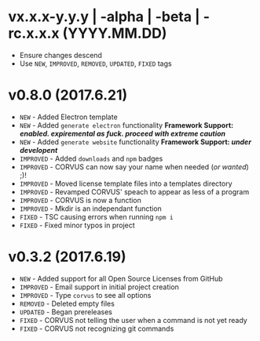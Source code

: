 # vx.x.x-y.y.y | -alpha | -beta | -rc.x.x.x (YYYY.MM.DD) 
- Ensure changes descend
- Use `NEW`, `IMPROVED`, `REMOVED`, `UPDATED`, `FIXED` tags

# v0.8.0 (2017.6.21)
  - `NEW` - Added Electron template
  - `NEW` - Added `generate electron` functionality **Framework Support: *enabled. expiremental as fuck. proceed with extreme caution***
  - `NEW` - Added `generate website` functionality **Framework Support: *under developent***
  - `IMPROVED` - Added `downloads` and `npm` badges
  - `IMPROVED` - CORVUS can now say your name when needed (*or wanted*) ;)!
  - `IMPROVED` - Moved license template files into a templates directory
  - `IMPROVED` - Revamped CORVUS' speach to appear as less of a program
  - `IMPROVED` - CORVUS is now a function
  - `IMPROVED` - Mkdir is an independant function
  - `FIXED` - TSC causing errors when running `npm i`
  - `FIXED` - Fixed minor typos in project

# v0.3.2 (2017.6.19)
  - `NEW` - Added support for all Open Source Licenses from GitHub
  - `IMPROVED` - Email support in initial project creation
  - `IMPROVED` - Type `corvus` to see all options
  - `REMOVED` - Deleted empty files
  - `UPDATED` - Began prereleases
  - `FIXED` - CORVUS not telling the user when a command is not yet ready
  - `FIXED` - CORVUS not recognizing git commands
